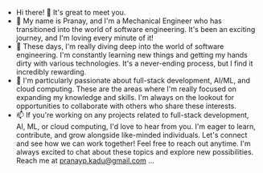 - Hi there! 👋
It's great to meet you.
- 👀 My name is Pranay, and I'm a Mechanical Engineer who has transitioned into the world of software engineering. It's been an exciting journey, and I'm loving every minute of it!
- 🌱 These days, I'm really diving deep into the world of software engineering. I'm constantly learning new things and getting my hands dirty with various technologies. It's a never-ending process, but I find it incredibly rewarding.
- 💞️ I'm particularly passionate about full-stack development, AI/ML, and cloud computing. These are the areas where I'm really focused on expanding my knowledge and skills. I'm always on the lookout for opportunities to collaborate with others who share these interests.
- 📫 If you're working on any projects related to full-stack development, AI, ML, or cloud computing, I'd love to hear from you. I'm eager to learn, contribute, and grow alongside like-minded individuals. Let's connect and see how we can work together! Feel free to reach out anytime. I'm always excited to chat about these topics and explore new possibilities. Reach me at pranayp.kadu@gmail.com ...

<!---
pranaypkadu/pranaykadu is a ✨ special ✨ repository because its `README.md` (this file) appears on your GitHub profile.
You can click the Preview link to take a look at your changes.
--->
